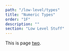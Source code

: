 ```yaml
---
path: "/low-level/types"
title: "Numeric Types"
order: "1F"
description: ""
section: "Low Level Stuff"
---
```


This is page [two](https://en.wikipedia.org/wiki/2).

